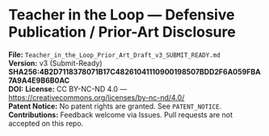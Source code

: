 # Teacher in the Loop — Defensive Publication / Prior-Art Disclosure
**File:** `Teacher_in_the_Loop_Prior_Art_Draft_v3_SUBMIT_READY.md`  
**Version:** v3 (Submit-Ready)  
**SHA256:4B2D7118378071B17C48261041110900198507BDD2F6A059FBA7A9A4E9B6B0AC**  
**DOI:** <add Zenodo DOI here once minted>
**License:** CC BY-NC-ND 4.0 — https://creativecommons.org/licenses/by-nc-nd/4.0/  
**Patent Notice:** No patent rights are granted. See `PATENT_NOTICE`.
**Contributions:** Feedback welcome via Issues. Pull requests are not accepted on this repo.